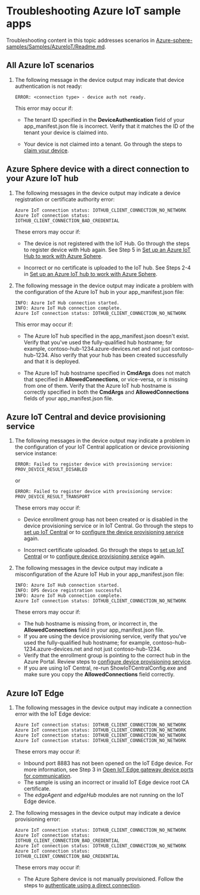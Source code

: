 # Troubleshooting Azure IoT sample apps

Troubleshooting content in this topic addresses scenarios in [Azure-sphere-samples/Samples/AzureIoT/Readme.md](https://github.com/Azure/azure-sphere-samples/blob/main/Samples/AzureIoT/README.md).

## All Azure IoT scenarios

1. The following message in the device output may indicate that device authentication is not ready:

   ```
   ERROR: <connection type> - device auth not ready.
   ```

   This error may occur if:

   - The tenant ID specified in the **DeviceAuthentication** field of your app_manifest.json file is incorrect. Verify that it matches the ID of the tenant your device is claimed into.

   - Your device is not claimed into a tenant. Go through the steps to [claim your device](https://learn.microsoft.com/azure-sphere/install/claim-device?tabs=cliv2beta).

## Azure Sphere device with a direct connection to your Azure IoT hub

1. The following messages in the device output may indicate a device registration or certificate authority error:

   ```
   Azure IoT connection status: IOTHUB_CLIENT_CONNECTION_NO_NETWORK
   Azure IoT connection status: IOTHUB_CLIENT_CONNECTION_BAD_CREDENTIAL
   ```
   These errors may occur if:

   - The device is not registered with the IoT Hub. Go through the steps to register device with Hub again. See Step 5 in [Set up an Azure IoT Hub to work with Azure Sphere](https://learn.microsoft.com/azure-sphere/app-development/setup-iot-hub#step-5.-create-an-x.509-device-in-your-iot-hub-for-your-azure-sphere-device).

   - Incorrect or no certificate is uploaded to the IoT hub. See Steps 2-4 in [Set up an Azure IoT hub to work with Azure Sphere](https://learn.microsoft.com/azure-sphere/app-development/setup-iot-hub).

2. The following message in the device output may indicate a problem with the configuration of the Azure IoT hub in your app_manifest.json file:

   ```
   INFO: Azure IoT Hub connection started.
   INFO: Azure IoT Hub connection complete.
   Azure IoT connection status: IOTHUB_CLIENT_CONNECTION_NO_NETWORK
   ```

   This error may occur if:

   - The Azure IoT hub specified in the app_manifest.json doesn't exist. Verify that you've used the fully-qualified hub hostname; for example, contoso-hub-1234.azure-devices.net and not just contoso-hub-1234. Also verify that your hub has been created successfully and that it is deployed.

   - The Azure IoT hub hostname specified in **CmdArgs** does not match that specified in **AllowedConnections**, or vice-versa, or is missing from one of them. Verify that the Azure IoT hub hostname is correctly specified in both the **CmdArgs** and **AllowedConnections** fields of your app_manifest.json file.

## Azure IoT Central and device provisioning service

1. The following messages in the device output may indicate a problem in the configuration of your IoT Central application or device provisioning service instance:

   ```
   ERROR: Failed to register device with provisioning service: PROV_DEVICE_RESULT_DISABLED
   ```

   or

   ```
   ERROR: Failed to register device with provisioning service: PROV_DEVICE_RESULT_TRANSPORT
   ```

   These errors may occur if:

   - Device enrollment group has not been created or is disabled in the device provisioning service or in IoT Central. Go through the steps to [set up IoT Central](https://learn.microsoft.com/azure-sphere/app-development/setup-iot-central?tabs=cliv2beta) or to [configure the device provisioning service](https://learn.microsoft.com/azure-sphere/app-development/setup-iot-hub-with-dps?tabs=cliv2beta) again.

   - Incorrect certificate uploaded. Go through the steps to [set up IoT Central](https://learn.microsoft.com/azure-sphere/app-development/setup-iot-central?tabs=cliv2beta) or to [configure device provisioning service](https://learn.microsoft.com/azure-sphere/app-development/setup-iot-hub-with-dps?tabs=cliv2beta) again.

2. The following messages in the device output may indicate a misconfiguration of the Azure IoT Hub in your app_manifest.json file:

   ```
   INFO: Azure IoT Hub connection started.
   INFO: DPS device registration successful
   INFO: Azure IoT Hub connection complete.
   Azure IoT connection status: IOTHUB_CLIENT_CONNECTION_NO_NETWORK
   ```

   These errors may occur if:

   - The hub hostname is missing from, or incorrect in, the **AllowedConnections** field in your app_manifest.json file.
   - If you are using the device provisioning service, verify that you've used the fully-qualified hub hostname; for example, contoso-hub-1234.azure-devices.net and not just contoso-hub-1234.
   - Verify that the enrollment group is pointing to the correct hub in the Azure Portal. Review steps to [configure device provisioning service](https://learn.microsoft.com/azure-sphere/app-development/setup-iot-hub-with-dps?tabs=cliv2beta).
   - If you are using IoT Central, re-run ShowIoTCentralConfig.exe and make sure you copy the **AllowedConnections** field correctly.

## Azure IoT Edge

1. The following messages in the device output may indicate a connection error with the IoT Edge device:

    ```
    Azure IoT connection status: IOTHUB_CLIENT_CONNECTION_NO_NETWORK
    Azure IoT connection status: IOTHUB_CLIENT_CONNECTION_NO_NETWORK
    Azure IoT connection status: IOTHUB_CLIENT_CONNECTION_NO_NETWORK
    Azure IoT connection status: IOTHUB_CLIENT_CONNECTION_NO_NETWORK
    ```

   These errors may occur if:

   - Inbound port 8883 has not been opened on the IoT Edge device. For more information, see Step 3 in [Open IoT Edge gateway device ports for communication](https://learn.microsoft.com/azure-sphere/app-development/setup-iot-edge#step-3-open-iot-edge-gateway-device-ports-for-communication).
   - The sample is using an incorrect or invalid IoT Edge device root CA certificate.
   - The *edgeAgent* and *edgeHub* modules are not running on the IoT Edge device.

1. The following messages in the device output may indicate a device provisioning error:

    ```
    Azure IoT connection status: IOTHUB_CLIENT_CONNECTION_NO_NETWORK
    Azure IoT connection status: IOTHUB_CLIENT_CONNECTION_BAD_CREDENTIAL
    Azure IoT connection status: IOTHUB_CLIENT_CONNECTION_NO_NETWORK
    Azure IoT connection status: IOTHUB_CLIENT_CONNECTION_BAD_CREDENTIAL
    ```

   These errors may occur if:

   - The Azure Sphere device is not manually provisioned. Follow the steps to [authenticate using a direct connection](https://learn.microsoft.com/azure-sphere/app-development/setup-iot-hub?tabs=cliv2beta).

